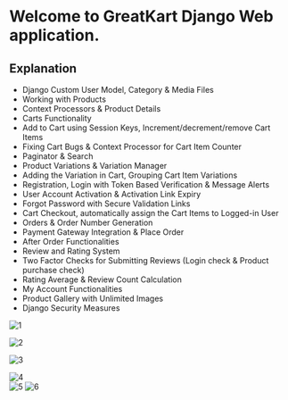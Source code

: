 # Welcome to GreatKart Django Web application.

## Explanation
- Django Custom User Model, Category & Media Files
- Working with Products
- Context Processors & Product Details
- Carts Functionality
- Add to Cart using Session Keys, Increment/decrement/remove Cart Items
- Fixing Cart Bugs & Context Processor for Cart Item Counter
- Paginator & Search
- Product Variations & Variation Manager
- Adding the Variation in Cart, Grouping Cart Item Variations
- Registration, Login with Token Based Verification & Message Alerts
- User Account Activation & Activation Link Expiry
- Forgot Password with Secure Validation Links
- Cart Checkout, automatically assign the Cart Items to Logged-in User
- Orders & Order Number Generation
- Payment Gateway Integration & Place Order
- After Order Functionalities
- Review and Rating System
- Two Factor Checks for Submitting Reviews (Login check & Product purchase check)
- Rating Average & Review Count Calculation
- My Account Functionalities
- Product Gallery with Unlimited Images
- Django Security Measures


![1](https://github.com/samsorrahman/greatkart-django/assets/112087807/37459455-a09d-447d-8e06-f029fc286efb)


![2](https://github.com/samsorrahman/greatkart-django/assets/112087807/9822865f-1bf7-476c-bf21-18f649a1ec22)

![3](https://github.com/samsorrahman/greatkart-django/assets/112087807/a048c702-6c9e-49b7-ac56-01a866516737)

![4](https://github.com/samsorrahman/greatkart-django/assets/112087807/46e1fa89-db4c-4341-aeef-a381fe3af4b4)
<br>
![5](https://github.com/samsorrahman/greatkart-django/assets/112087807/e27ad8ad-e3e8-4442-933b-16ab763b83ed)
![6](https://github.com/samsorrahman/greatkart-django/assets/112087807/09f8958a-0f8b-491b-84a8-b34bcd48f360)
